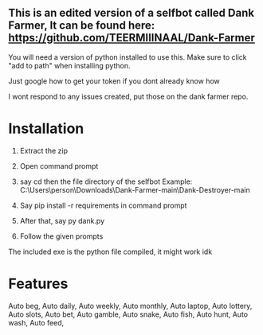 ## This is an edited version of a selfbot called Dank Farmer, It can be found here: https://github.com/TEERMIIINAAL/Dank-Farmer 

You will need a version of python installed to use this.
Make sure to click "add to path" when installing python.

Just google how to get your token if you dont already know how

I wont respond to any issues created, put those on the dank farmer repo.

# Installation

1. Extract the zip

2. Open command prompt

3. say cd then the file directory of the selfbot
Example: C:\Users\person\Downloads\Dank-Farmer-main\Dank-Destroyer-main

4. Say pip install -r requirements in command prompt

5. After that, say py dank.py

6. Follow the given prompts

The included exe is the python file compiled, it might work idk
# Features

Auto beg,
Auto daily,
Auto weekly,
Auto monthly,
Auto laptop,
Auto lottery,
Auto slots,
Auto bet,
Auto gamble,
Auto snake,
Auto fish,
Auto hunt,
Auto wash,
Auto feed,

